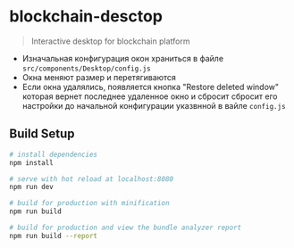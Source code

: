 # blockchain-desctop

> Interactive desktop for blockchain platform

* Изначальная конфигурация окон храниться в файле `src/components/Desktop/config.js`
* Окна меняют размер и перетягиваются
* Если окна удалялись, появляется кнопка "Restore deleted window" которая вернет
  последнее удаленное окно и сбросит сбросит его настройки до начальной конфигурации
  указвнной в вайле `config.js`


## Build Setup

``` bash
# install dependencies
npm install

# serve with hot reload at localhost:8080
npm run dev

# build for production with minification
npm run build

# build for production and view the bundle analyzer report
npm run build --report
```
